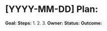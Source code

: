 # [YYYY-MM-DD] Plan: <topic>
**Goal:** 
**Steps:**
1. 
2. 
3. 
**Owner:** 
**Status:** 
**Outcome:** 